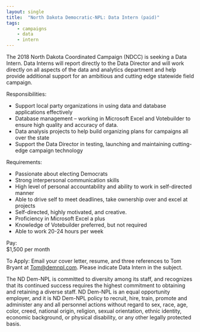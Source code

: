 ```yaml
---
layout: single
title:  "North Dakota Democratic-NPL: Data Intern (paid)"
tags: 
    - campaigns
    - data
    - intern
---
```


The 2018 North Dakota Coordinated Campaign (NDCC) is seeking a Data Intern. Data Interns will report directly to the Data Director and will work directly on all aspects of the data and analytics department and help provide additional support for an ambitious and cutting edge statewide field campaign.

Responsibilities: 
* Support local party organizations in using data and database applications effectively
* Database management – working in Microsoft Excel and Votebuilder to ensure high quality and accuracy of data.
* Data analysis projects to help build organizing plans for campaigns all over the state
* Support the Data Director in testing, launching and maintaining cutting-edge campaign technology

Requirements:
* Passionate about electing Democrats 
* Strong interpersonal communication skills
* High level of personal accountability and ability to work in self-directed manner
* Able to drive self to meet deadlines, take ownership over and excel at projects
* Self-directed, highly motivated, and creative.
* Proficiency in Microsoft Excel a plus
* Knowledge of Votebuilder preferred, but not required
* Able to work 20-24 hours per week

Pay:  
$1,500 per month

To Apply:
Email your cover letter, resume, and three references to Tom Bryant at Tom@demnpl.com. Please indicate Data Intern in the subject.

The ND Dem-NPL is committed to diversity among its staff, and recognizes that its continued success requires the highest commitment to obtaining and retaining a diverse staff.  ND Dem-NPL is an equal opportunity employer, and it is ND Dem-NPL policy to recruit, hire, train, promote and administer any and all personnel actions without regard to sex, race, age, color, creed, national origin, religion, sexual orientation, ethnic identity, economic background, or physical disability, or any other legally protected basis.
